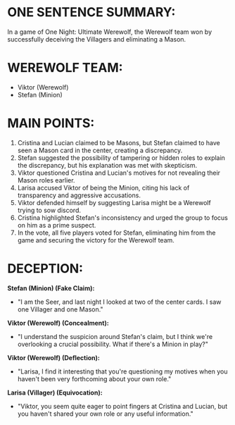 # ONE SENTENCE SUMMARY:
In a game of One Night: Ultimate Werewolf, the Werewolf team won by successfully deceiving the Villagers and eliminating a Mason.

# WEREWOLF TEAM:
- Viktor (Werewolf)
- Stefan (Minion)

# MAIN POINTS:
1. Cristina and Lucian claimed to be Masons, but Stefan claimed to have seen a Mason card in the center, creating a discrepancy.
2. Stefan suggested the possibility of tampering or hidden roles to explain the discrepancy, but his explanation was met with skepticism.
3. Viktor questioned Cristina and Lucian's motives for not revealing their Mason roles earlier.
4. Larisa accused Viktor of being the Minion, citing his lack of transparency and aggressive accusations.
5. Viktor defended himself by suggesting Larisa might be a Werewolf trying to sow discord.
6. Cristina highlighted Stefan's inconsistency and urged the group to focus on him as a prime suspect.
7. In the vote, all five players voted for Stefan, eliminating him from the game and securing the victory for the Werewolf team.

# DECEPTION:
**Stefan (Minion) (Fake Claim):**
- "I am the Seer, and last night I looked at two of the center cards. I saw one Villager and one Mason."

**Viktor (Werewolf) (Concealment):**
- "I understand the suspicion around Stefan's claim, but I think we're overlooking a crucial possibility. What if there's a Minion in play?"

**Viktor (Werewolf) (Deflection):**
- "Larisa, I find it interesting that you're questioning my motives when you haven't been very forthcoming about your own role."

**Larisa (Villager) (Equivocation):**
- "Viktor, you seem quite eager to point fingers at Cristina and Lucian, but you haven't shared your own role or any useful information."